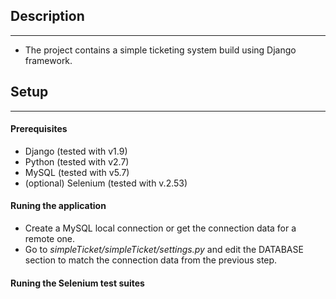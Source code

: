## Description
--------------
* The project contains a simple ticketing system build using Django framework.

## Setup
--------
#### Prerequisites
* Django (tested with v1.9)
* Python (tested with v2.7)
* MySQL (tested with v5.7)
* (optional) Selenium (tested with v.2.53)

#### Runing the application
* Create a MySQL local connection or get the connection data for a remote one. 
* Go to *simpleTicket/simpleTicket/settings.py* and edit the DATABASE section to match the connection data from the previous step.
#### Runing the Selenium test suites
